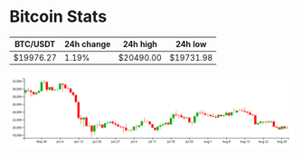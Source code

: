# Bitcoin Stats

BTC/USDT|24h change|24h high|24h low|
|---|---|---|---|
|$19976.27|1.19%|$20490.00|$19731.98|

<img src="./chart.svg">
